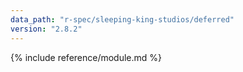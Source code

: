 ```yaml
---
data_path: "r-spec/sleeping-king-studios/deferred"
version: "2.8.2"
---
```


{% include reference/module.md %}
